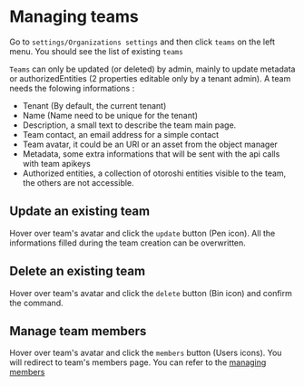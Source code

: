 # Managing teams

Go to `settings/Organizations settings` and then click `teams` on the left menu. You should see the list of existing `teams`

`Teams` can only be updated (or deleted) by admin, mainly to update metadata or authorizedEntities (2 properties editable only by a tenant admin).
A team needs the folowing informations :

* Tenant (By default, the current tenant)
* Name (Name need to be unique for the tenant)
* Description, a small text to describe the team main page.
* Team contact, an email address for a simple contact
* Team avatar, it could be an URl or an asset from the object manager
* Metadata, some extra informations that will be sent with the api calls with team apikeys
* Authorized entities, a collection of otoroshi entities visible to the team, the others are not accessible.

## Update an existing team
Hover over team's avatar and click the `update` button (Pen icon). All the informations filled during the team creation can be overwritten.

## Delete an existing team

Hover over team's avatar and click the `delete` button (Bin icon) and confirm the command.

## Manage team members

Hover over team's avatar and click the `members` button (Users icons). You will redirect to team's members page.
You can refer to the [managing members](../09-producerusage/2-members.md)

